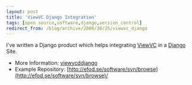 ```yaml
---
layout: post
title: 'ViewVC Django Integration'
tags: [open source,software,django,version_control]
redirect_from: /blog/archive/2008/10/25/viewvc_django
---
```


I've written a Django product which helps integrating
[ViewVC](http://www.viewvc.org) in a
[Django](http://www.djangoproject.com) Site.

-   More Information: [viewvcddjango](/software/viewvc_django/)
-   Example Repository:
    [http://efod.se/software/svn/browse](http://efod.se/software/svn/browse)/


